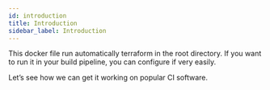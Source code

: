 ```yaml
---
id: introduction
title: Introduction
sidebar_label: Introduction
---
```


This docker file run automatically terraform in the root directory. If you want to run it in your build pipeline, you can configure if very easily.

Let’s see how we can get it working on popular CI software. 
